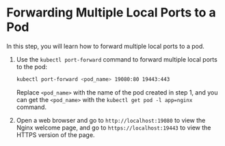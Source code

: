 # Forwarding Multiple Local Ports to a Pod

In this step, you will learn how to forward multiple local ports to a pod.

1. Use the `kubectl port-forward` command to forward multiple local ports to the pod:

   ```bash
   kubectl port-forward <pod_name> 19080:80 19443:443
   ```

   Replace `<pod_name>` with the name of the pod created in step 1, and you can get the `<pod_name>` with the `kubectl get pod -l app=nginx` command.

2. Open a web browser and go to `http://localhost:19080` to view the Nginx welcome page, and go to `https://localhost:19443` to view the HTTPS version of the page.
